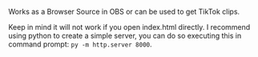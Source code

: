 Works as a Browser Source in OBS or can be used to get TikTok clips.

Keep in mind it will not work if you open index.html directly. I recommend using python to create a simple server, you can do so executing this in command prompt: `py -m http.server 8000`.
